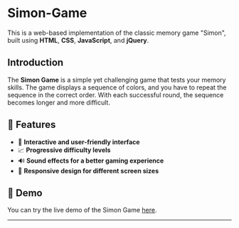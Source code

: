 # Simon-Game
This is a web-based implementation of the classic memory game "Simon", built using **HTML**, **CSS**, **JavaScript**, and **jQuery**.

##  Introduction

The **Simon Game** is a simple yet challenging game that tests your memory skills. The game displays a sequence of colors, and you have to repeat the sequence in the correct order. With each successful round, the sequence becomes longer and more difficult.

## 🚀 Features

- 🎨 **Interactive and user-friendly interface**
- 📈 **Progressive difficulty levels**
- 🔊 **Sound effects for a better gaming experience**
- 📱 **Responsive design for different screen sizes**

## 🎥 Demo

You can try the live demo of the Simon Game [here](#).

---
